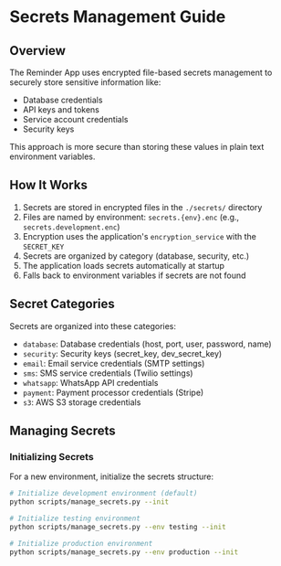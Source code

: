 # Secrets Management Guide

## Overview

The Reminder App uses encrypted file-based secrets management to securely store sensitive information like:

- Database credentials
- API keys and tokens
- Service account credentials
- Security keys

This approach is more secure than storing these values in plain text environment variables.

## How It Works

1. Secrets are stored in encrypted files in the `./secrets/` directory
2. Files are named by environment: `secrets.{env}.enc` (e.g., `secrets.development.enc`)
3. Encryption uses the application's `encryption_service` with the `SECRET_KEY`
4. Secrets are organized by category (database, security, etc.)
5. The application loads secrets automatically at startup
6. Falls back to environment variables if secrets are not found

## Secret Categories

Secrets are organized into these categories:

- `database`: Database credentials (host, port, user, password, name)
- `security`: Security keys (secret_key, dev_secret_key)
- `email`: Email service credentials (SMTP settings)
- `sms`: SMS service credentials (Twilio settings)
- `whatsapp`: WhatsApp API credentials
- `payment`: Payment processor credentials (Stripe)
- `s3`: AWS S3 storage credentials

## Managing Secrets

### Initializing Secrets

For a new environment, initialize the secrets structure:

```bash
# Initialize development environment (default)
python scripts/manage_secrets.py --init

# Initialize testing environment 
python scripts/manage_secrets.py --env testing --init

# Initialize production environment
python scripts/manage_secrets.py --env production --init